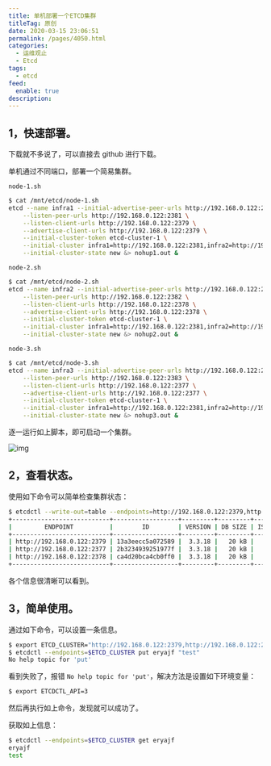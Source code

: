 ```yaml
---
title: 单机部署一个ETCD集群
titleTag: 原创
date: 2020-03-15 23:06:51
permalink: /pages/4050.html
categories: 
  - 运维观止
  - Etcd
tags: 
  - etcd
feed: 
  enable: true
description: 
---
```


## 1，快速部署。



下载就不多说了，可以直接去 github 进行下载。



单机通过不同端口，部署一个简易集群。



`node-1.sh`



```sh
$ cat /mnt/etcd/node-1.sh
etcd --name infra1 --initial-advertise-peer-urls http://192.168.0.122:2381 \
    --listen-peer-urls http://192.168.0.122:2381 \
    --listen-client-urls http://192.168.0.122:2379 \
    --advertise-client-urls http://192.168.0.122:2379 \
    --initial-cluster-token etcd-cluster-1 \
    --initial-cluster infra1=http://192.168.0.122:2381,infra2=http://192.168.0.122:2382,infra3=http://192.168.0.122:2383 \
    --initial-cluster-state new &> nohup1.out &
```



`node-2.sh`



```sh
$ cat /mnt/etcd/node-2.sh
etcd --name infra2 --initial-advertise-peer-urls http://192.168.0.122:2382 \
    --listen-peer-urls http://192.168.0.122:2382 \
    --listen-client-urls http://192.168.0.122:2378 \
    --advertise-client-urls http://192.168.0.122:2378 \
    --initial-cluster-token etcd-cluster-1 \
    --initial-cluster infra1=http://192.168.0.122:2381,infra2=http://192.168.0.122:2382,infra3=http://192.168.0.122:2383 \
    --initial-cluster-state new &> nohup2.out &
```



`node-3.sh`



```sh
$ cat /mnt/etcd/node-3.sh
etcd --name infra3 --initial-advertise-peer-urls http://192.168.0.122:2383 \
    --listen-peer-urls http://192.168.0.122:2383 \
    --listen-client-urls http://192.168.0.122:2377 \
    --advertise-client-urls http://192.168.0.122:2377 \
    --initial-cluster-token etcd-cluster-1 \
    --initial-cluster infra1=http://192.168.0.122:2381,infra2=http://192.168.0.122:2382,infra3=http://192.168.0.122:2383 \
    --initial-cluster-state new &> nohup3.out &
```



逐一运行如上脚本，即可启动一个集群。





![img](http://t.eryajf.net/imgs/2021/09/c7ee7fa0ef52bd72.jpg)





## 2，查看状态。



使用如下命令可以简单检查集群状态：



```sh
$ etcdctl --write-out=table --endpoints=http://192.168.0.122:2379,http://192.168.0.122:2377,http://192.168.0.122:2378 endpoint status
+---------------------------+------------------+---------+---------+-----------+-----------+------------+
|         ENDPOINT          |        ID        | VERSION | DB SIZE | IS LEADER | RAFT TERM | RAFT INDEX |
+---------------------------+------------------+---------+---------+-----------+-----------+------------+
| http://192.168.0.122:2379 | 13a3eecc5a072589 |  3.3.18 |   20 kB |      true |         3 |         11 |
| http://192.168.0.122:2377 | 2b3234939251977f |  3.3.18 |   20 kB |     false |         3 |         11 |
| http://192.168.0.122:2378 | ca4d20bca4cb0ff0 |  3.3.18 |   20 kB |     false |         3 |         11 |
+---------------------------+------------------+---------+---------+-----------+-----------+------------+
```



各个信息很清晰可以看到。



## 3，简单使用。



通过如下命令，可以设置一条信息。



```sh
$ export ETCD_CLUSTER="http://192.168.0.122:2379,http://192.168.0.122:2377,http://192.168.0.122:2378"
$ etcdctl --endpoints=$ETCD_CLUSTER put eryajf "test"
No help topic for 'put'
```



看到失败了，报错 `No help topic for 'put'`，解决方法是设置如下环境变量：



```sh
$ export ETCDCTL_API=3
```



然后再执行如上命令，发现就可以成功了。



获取如上信息：



```sh
$ etcdctl --endpoints=$ETCD_CLUSTER get eryajf
eryajf
test
```
